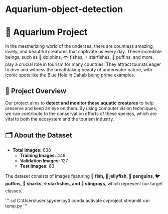 # Aquarium-object-detection
# 🐠 Aquarium Project

In the mesmerizing world of the undersea, there are countless amazing, lovely, and beautiful creatures that captivate us every day. These incredible beings, such as 🐬 dolphins, 🐟 fishes, ⭐ starfishes, 🐧 puffins, and more, play a crucial role in tourism for many countries. They attract tourists eager to dive and witness the breathtaking beauty of underwater nature, with iconic spots like the Blue Hole in Dahab being prime examples.

## 🎯 Project Overview

Our project aims to **detect and monitor these aquatic creatures** to help preserve and keep an eye on them. By using computer vision techniques, we can contribute to the conservation efforts of these species, which are vital to both the ecosystem and the tourism industry.

## 🗂️ About the Dataset

- **Total Images:** 638
  - **Training Images:** 448
  - **Validation Images:** 127
  - **Test Images:** 63

The dataset consists of images featuring
**🐠 fish, 🦑 jellyfish, 🐧 penguins, 🐦 puffins, 🦈 sharks, ⭐ starfishes, and 🐋 stingrays**, which represent our target classes.

'''
cd C:\Users\user\.spyder-py3
conda activate cvproject
streamlit run temp.py
'''
